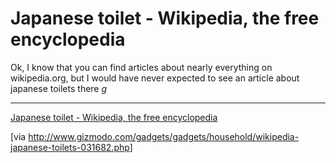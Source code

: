 # Japanese toilet - Wikipedia, the free encyclopedia

Ok, I know that you can find articles about nearly everything on wikipedia.org, but I would have never expected to see an article about japanese toilets there *g*

-------------------------------



<a href="http://en.wikipedia.org/wiki/Japanese_toilet">Japanese toilet - Wikipedia, the free encyclopedia</a>





[via <a href="http://www.gizmodo.com/gadgets/gadgets/household/wikipedia-japanese-toilets-031682.php">http://www.gizmodo.com/gadgets/gadgets/household/wikipedia-japanese-toilets-031682.php</a>]